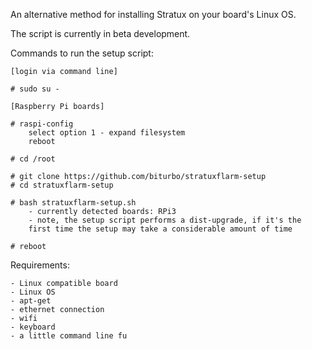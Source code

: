 An alternative method for installing Stratux on your board's Linux OS.

The script is currently in beta development.

Commands to run the setup script:

    [login via command line]

    # sudo su -

    [Raspberry Pi boards]

    # raspi-config
        select option 1 - expand filesystem
        reboot

    # cd /root

    # git clone https://github.com/biturbo/stratuxflarm-setup
    # cd stratuxflarm-setup

    # bash stratuxflarm-setup.sh
        - currently detected boards: RPi3
        - note, the setup script performs a dist-upgrade, if it's the
        first time the setup may take a considerable amount of time

    # reboot


Requirements:

    - Linux compatible board
    - Linux OS
    - apt-get
    - ethernet connection
    - wifi
    - keyboard
    - a little command line fu
